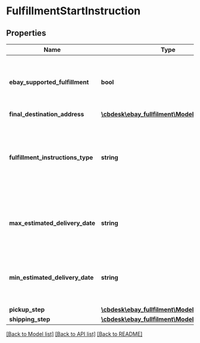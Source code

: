 # FulfillmentStartInstruction

## Properties
Name | Type | Description | Notes
------------ | ------------- | ------------- | -------------
**ebay_supported_fulfillment** | **bool** | This field is only returned if its value is &lt;code&gt;true&lt;/code&gt; and indicates that the fulfillment will be shipped via eBay&#x27;s Global Shipping Program, eBay International Shipping, or the Authenticity Guarantee service program. &lt;br /&gt;&lt;br /&gt;For more information, see the &lt;a href&#x3D;\&quot;https://www.ebay.com/help/selling/shipping-items/setting-shipping-options/global-shipping-program?id&#x3D;4646 \&quot; target&#x3D;\&quot;_blank\&quot;&gt;Global Shipping Program&lt;/a&gt; help topic. | [optional] 
**final_destination_address** | [**\cbdesk\ebay_fullfilment\Model\Address**](Address.md) |  | [optional] 
**fulfillment_instructions_type** | **string** | The enumeration value returned in this field indicates the method of fulfillment that will be used to deliver this set of line items (this package) to the buyer. This field will have a value of &lt;code&gt;SHIP_TO&lt;/code&gt; if the &lt;b&gt;ebaySupportedFulfillment&lt;/b&gt; field is returned with a value of &lt;code&gt;true&lt;/code&gt;. See the &lt;strong&gt;FulfillmentInstructionsType&lt;/strong&gt; definition for more information about different fulfillment types. For implementation help, refer to &lt;a href&#x3D;&#x27;https://developer.ebay.com/api-docs/sell/fulfillment/types/sel:FulfillmentInstructionsType&#x27;&gt;eBay API documentation&lt;/a&gt; | [optional] 
**max_estimated_delivery_date** | **string** | This is the estimated latest date that the fulfillment will be completed. This timestamp is in ISO 8601 format, which uses the 24-hour Universal Coordinated Time (UTC) clock. This field is not returned ifthe value of the &lt;b&gt;fulfillmentInstructionsType&lt;/b&gt; field is &lt;code&gt;DIGITAL&lt;/code&gt; or &lt;code&gt;PREPARE_FOR_PICKUP&lt;/code&gt;.  &lt;br /&gt;&lt;br /&gt;&lt;b&gt;Format:&lt;/b&gt; &lt;code&gt;[YYYY]-[MM]-[DD]T[hh]:[mm]:[ss].[sss]Z&lt;/code&gt; &lt;br /&gt;&lt;b&gt;Example:&lt;/b&gt; &lt;code&gt;2015-08-04T19:09:02.768Z&lt;/code&gt; | [optional] 
**min_estimated_delivery_date** | **string** | This is the estimated earliest date that the fulfillment will be completed. This timestamp is in ISO 8601 format, which uses the 24-hour Universal Coordinated Time (UTC) clock. This field is not returned if  the value of the &lt;b&gt;fulfillmentInstructionsType&lt;/b&gt; field is &lt;code&gt;DIGITAL&lt;/code&gt; or &lt;code&gt;PREPARE_FOR_PICKUP&lt;/code&gt;.  &lt;br /&gt;&lt;br /&gt;&lt;b&gt;Format:&lt;/b&gt; &lt;code&gt;[YYYY]-[MM]-[DD]T[hh]:[mm]:[ss].[sss]Z&lt;/code&gt; &lt;br /&gt;&lt;b&gt;Example:&lt;/b&gt; &lt;code&gt;2015-08-04T19:09:02.768Z&lt;/code&gt; | [optional] 
**pickup_step** | [**\cbdesk\ebay_fullfilment\Model\PickupStep**](PickupStep.md) |  | [optional] 
**shipping_step** | [**\cbdesk\ebay_fullfilment\Model\ShippingStep**](ShippingStep.md) |  | [optional] 

[[Back to Model list]](../../README.md#documentation-for-models) [[Back to API list]](../../README.md#documentation-for-api-endpoints) [[Back to README]](../../README.md)

